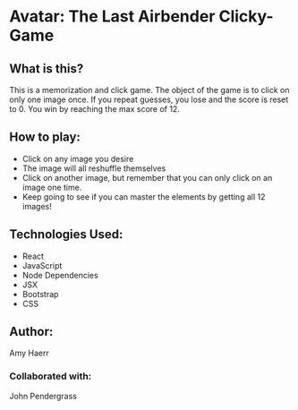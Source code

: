 # Avatar: The Last Airbender Clicky-Game

## What is this?
This is a memorization and click game. The object of the game is to click on only one image once. If you repeat guesses, you lose and the score is reset to 0. You win by reaching the max score of 12.


## How to play:
- Click on any image you desire
- The image will all reshuffle themselves
- Click on another image, but remember that you can only click on an image one time.
- Keep going to see if you can master the elements by getting all 12 images!


## Technologies Used:

- React
- JavaScript
- Node Dependencies
- JSX
- Bootstrap
- CSS





## Author:
Amy Haerr


### Collaborated with: 
John Pendergrass